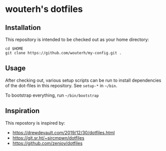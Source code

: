 # wouterh's dotfiles

## Installation

This repository is intended to be checked out as your home directory:

```
cd $HOME
git clone https://github.com/wouterh/my-config.git .
```

## Usage

After checking out, various setup scripts can be run to install dependencies of
the dot-files in this repository. See `setup-*` in `~/bin`.

To bootstrap everything, run `~/bin/bootstrap`

## Inspiration

This repostory is inspired by:
- https://drewdevault.com/2019/12/30/dotfiles.html
- https://git.sr.ht/~sircmpwn/dotfiles
- https://github.com/zenjoy/dotfiles
